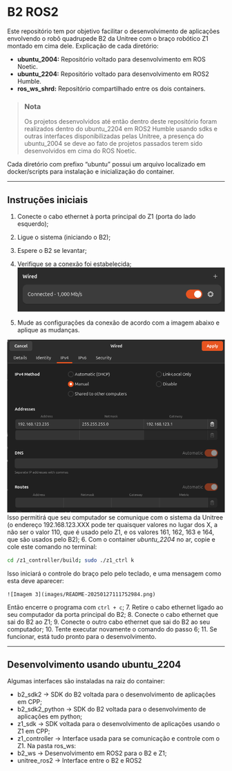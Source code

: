 # B2 ROS2
Este repositório tem por objetivo facilitar o desenvolvimento de aplicações envolvendo o robô quadrupede B2 da Unitree com o braço robótico Z1 montado em cima dele. 
Explicação de cada diretório:
- **ubuntu_2004:** Repositório voltado para desenvolvimento em ROS Noetic.
- **ubuntu_2204:** Repositório voltado para desenvolvimento em ROS2 Humble.
- **ros_ws_shrd:** Repositório compartilhado entre os dois containers.

> ### Nota
> Os projetos desenvolvidos até então dentro deste repositório foram realizados dentro do ubuntu_2204 em ROS2 Humble usando sdks e outras interfaces disponibilizadas pelas Unitree, a presença do ubuntu_2004 se deve ao fato de projetos passados terem sido desenvolvidos em cima do ROS Noetic.

Cada diretório com prefixo “ubuntu” possui um arquivo localizado em docker/scripts para instalação e inicialização do container.
- - -
## Instruções iniciais  
1. Conecte o cabo ethernet à porta principal do Z1 (porta do lado esquerdo);
2. Ligue o sistema (iniciando o B2);
3. Espere o B2 se levantar;
4. Verifique se a conexão foi estabelecida;
	![Imagem 1](images/README-20250127111932802.png)

5. Mude as configurações da conexão de acordo com a imagem abaixo e aplique as mudanças.
	
 ![Imagem 2](images/README-20250127112143437.png)
	Isso permitirá que seu computador se comunique com o sistema da Unitree (o endereço 192.168.123.XXX pode ter quaisquer valores no lugar dos X, a não ser o valor 110, que é usado pelo Z1, e os valores 161, 162, 163 e 164, que são usados pelo B2);
6. Com o container _ubuntu_2204_ no ar, copie e cole este comando no terminal:
```Bash
cd /z1_controller/build; sudo ./z1_ctrl k
```
Isso iniciará o controle do braço pelo pelo teclado, e uma mensagem como esta deve aparecer:

	![Imagem 3](images/README-20250127111752984.png)
 
Então encerre o programa com `ctrl + c`;
7. Retire o cabo ethernet ligado ao seu computador da porta principal do B2;
8. Conecte o cabo ethernet que sai do B2 ao Z1;
9. Conecte o outro cabo ethernet que sai do B2 ao seu computador;
10. Tente executar novamente o comando do passo 6;
11. Se funcionar, está tudo pronto para o desenvolvimento.
- - -
## Desenvolvimento usando ubuntu_2204
Algumas interfaces são instaladas na raiz do container:
- b2_sdk2 → SDK do B2 voltada para o desenvolvimento de aplicações em CPP;
- b2_sdk2_python → SDK do B2 voltada para o desenvolvimento de aplicações em python;
- z1_sdk → SDK voltada para o desenvolvimento de aplicações usando o Z1 em CPP;
- z1_controller → Interface usada para se comunicação e controle com o Z1.
Na pasta ros_ws:
- b2_ws → Desenvolvimento em ROS2 para o B2 e Z1;
- unitree_ros2 → Interface entre o B2 e ROS2


